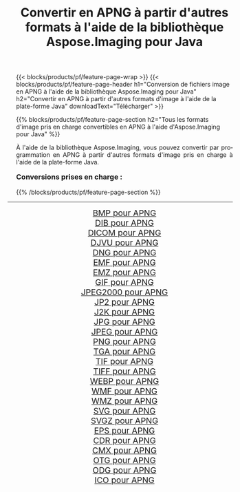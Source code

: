 ﻿---
title: Convertir en APNG à partir d'autres formats à l'aide de la bibliothèque Aspose.Imaging pour Java 
weight: 3920
url: /fr/java/conversion/to/apng/ 
lang: fr
langdirlevel: 2
locales: zh-hans,ja,it,ru,de,es,fr,nl,id,lt,pl,pt,vi,tr,ko,zh-hant,ar,hi,th,sv,cs,uk,he
description: En utilisant Aspose.Imaging, vous pouvez convertir en APNG à partir d'autres formats en utilisant Java
---

{{< blocks/products/pf/feature-page-wrap >}}
{{< blocks/products/pf/feature-page-header h1="Conversion de fichiers image en APNG à l'aide de la bibliothèque Aspose.Imaging pour Java" h2="Convertir en APNG à partir d'autres formats d'image à l'aide de la plate-forme Java" downloadText="Télécharger" >}}


{{% blocks/products/pf/feature-page-section  h2="Tous les formats d'image pris en charge convertibles en APNG à l'aide d'Aspose.Imaging pour Java" %}}
<p align=justify>À l'aide de la bibliothèque Aspose.Imaging, vous pouvez convertir par programmation en APNG à partir d'autres formats d'image pris en charge à l'aide de la plate-forme Java.</p>
<h3 style="margin-top:16px;">
Conversions prises en charge :
</h3>
{{% /blocks/products/pf/feature-page-section %}}
<div class="container-fluid productfamilypage bg-gray">
    <div class="convertypes bg-gray agp-content section">
        <div class="container">
		<hr style="margin-left:-20px;"/>
		<div class="row other-converters" style="gap: 10px;font-size: 19px;text-align:center;">
		    <div class='col-md-3 other-converter remove-lp remove-rp'><a href="/imaging/fr/java/conversion/bmp-to-apng/" style="padding:15px;">BMP pour APNG</a></div>
<div class='col-md-3 other-converter remove-lp remove-rp'><a href="/imaging/fr/java/conversion/dib-to-apng/" style="padding:15px;">DIB pour APNG</a></div>
<div class='col-md-3 other-converter remove-lp remove-rp'><a href="/imaging/fr/java/conversion/dicom-to-apng/" style="padding:15px;">DICOM pour APNG</a></div>
<div class='col-md-3 other-converter remove-lp remove-rp'><a href="/imaging/fr/java/conversion/djvu-to-apng/" style="padding:15px;">DJVU pour APNG</a></div>
<div class='col-md-3 other-converter remove-lp remove-rp'><a href="/imaging/fr/java/conversion/dng-to-apng/" style="padding:15px;">DNG pour APNG</a></div>
<div class='col-md-3 other-converter remove-lp remove-rp'><a href="/imaging/fr/java/conversion/emf-to-apng/" style="padding:15px;">EMF pour APNG</a></div>
<div class='col-md-3 other-converter remove-lp remove-rp'><a href="/imaging/fr/java/conversion/emz-to-apng/" style="padding:15px;">EMZ pour APNG</a></div>
<div class='col-md-3 other-converter remove-lp remove-rp'><a href="/imaging/fr/java/conversion/gif-to-apng/" style="padding:15px;">GIF pour APNG</a></div>
<div class='col-md-3 other-converter remove-lp remove-rp'><a href="/imaging/fr/java/conversion/jpeg2000-to-apng/" style="padding:15px;">JPEG2000 pour APNG</a></div>
<div class='col-md-3 other-converter remove-lp remove-rp'><a href="/imaging/fr/java/conversion/jp2-to-apng/" style="padding:15px;">JP2 pour APNG</a></div>
<div class='col-md-3 other-converter remove-lp remove-rp'><a href="/imaging/fr/java/conversion/j2k-to-apng/" style="padding:15px;">J2K pour APNG</a></div>
<div class='col-md-3 other-converter remove-lp remove-rp'><a href="/imaging/fr/java/conversion/jpg-to-apng/" style="padding:15px;">JPG pour APNG</a></div>
<div class='col-md-3 other-converter remove-lp remove-rp'><a href="/imaging/fr/java/conversion/jpeg-to-apng/" style="padding:15px;">JPEG pour APNG</a></div>
<div class='col-md-3 other-converter remove-lp remove-rp'><a href="/imaging/fr/java/conversion/png-to-apng/" style="padding:15px;">PNG pour APNG</a></div>
<div class='col-md-3 other-converter remove-lp remove-rp'><a href="/imaging/fr/java/conversion/tga-to-apng/" style="padding:15px;">TGA pour APNG</a></div>
<div class='col-md-3 other-converter remove-lp remove-rp'><a href="/imaging/fr/java/conversion/tif-to-apng/" style="padding:15px;">TIF pour APNG</a></div>
<div class='col-md-3 other-converter remove-lp remove-rp'><a href="/imaging/fr/java/conversion/tiff-to-apng/" style="padding:15px;">TIFF pour APNG</a></div>
<div class='col-md-3 other-converter remove-lp remove-rp'><a href="/imaging/fr/java/conversion/webp-to-apng/" style="padding:15px;">WEBP pour APNG</a></div>
<div class='col-md-3 other-converter remove-lp remove-rp'><a href="/imaging/fr/java/conversion/wmf-to-apng/" style="padding:15px;">WMF pour APNG</a></div>
<div class='col-md-3 other-converter remove-lp remove-rp'><a href="/imaging/fr/java/conversion/wmz-to-apng/" style="padding:15px;">WMZ pour APNG</a></div>
<div class='col-md-3 other-converter remove-lp remove-rp'><a href="/imaging/fr/java/conversion/svg-to-apng/" style="padding:15px;">SVG pour APNG</a></div>
<div class='col-md-3 other-converter remove-lp remove-rp'><a href="/imaging/fr/java/conversion/svgz-to-apng/" style="padding:15px;">SVGZ pour APNG</a></div>
<div class='col-md-3 other-converter remove-lp remove-rp'><a href="/imaging/fr/java/conversion/eps-to-apng/" style="padding:15px;">EPS pour APNG</a></div>
<div class='col-md-3 other-converter remove-lp remove-rp'><a href="/imaging/fr/java/conversion/cdr-to-apng/" style="padding:15px;">CDR pour APNG</a></div>
<div class='col-md-3 other-converter remove-lp remove-rp'><a href="/imaging/fr/java/conversion/cmx-to-apng/" style="padding:15px;">CMX pour APNG</a></div>
<div class='col-md-3 other-converter remove-lp remove-rp'><a href="/imaging/fr/java/conversion/otg-to-apng/" style="padding:15px;">OTG pour APNG</a></div>
<div class='col-md-3 other-converter remove-lp remove-rp'><a href="/imaging/fr/java/conversion/odg-to-apng/" style="padding:15px;">ODG pour APNG</a></div>
<div class='col-md-3 other-converter remove-lp remove-rp'><a href="/imaging/fr/java/conversion/ico-to-apng/" style="padding:15px;">ICO pour APNG</a></div>
                </div>
        </div>
    </div>
</div>
<br/>

